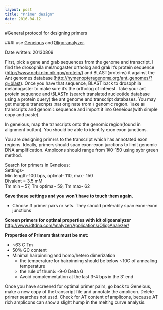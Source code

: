 ```yaml
---
layout: post
title: "Primer design"
date: 2016-04-12
---
```


#General protocol for designing primers

###I use [Geneious](http://www.geneious.com/) and [Oligo-analyzer](http://www.idtdna.com/analyzer/Applications/OligoAnalyzer/).  

Date written: 20130809

First, pick a gene and grab sequences from the genome and transcript. I find the drosophila melanogaster ortholog and grab it’s protein sequence (http://www.ncbi.nlm.nih.gov/protein/) and BLAST(proteins) it against the Ant genomes database (http://hymenopteragenome.org/ant_genomes/?q=blast).  Once you have that sequence, BLAST back to drosophila melanogaster to make sure it’s the ortholog of interest. Take your ant protein sequence and tBLASTn (search translated nucleotide database using a protein query) the ant genome and transcript databases. You may get multiple transcripts that originate from 1 genomic region. Take all transcripts and genomic sequence and import it into Geneious(with  simple copy and paste).    

In geneious, map the transcripts onto the genomic region(found in alignment button). You should be able to identify exon exon junctions.    


You are designing primers to the transcript which has annotated exon regions. Ideally, primers should span exon-exon junctions to limit genomic DNA amplification. Amplicons  should range from 100-150 using sybr green method.    


Search for primers in Geneious:   
Settings-   
Min length-100 bps, optimal- 110, max- 150   
Divalent = 3.5 mM   
Tm min – 57, Tm optimal- 59, Tm max- 62   

**Save these settings and you won’t have to touch them again.**    
* Choose 3 primer pairs or sets. They should preferably span exon-exon junctions   


**Screen primers for optimal properties with idt oligoanalyzer**   
http://www.idtdna.com/analyzer/Applications/OligoAnalyzer/    

**Properties of Primers that must be met:**   
* ~63 C Tm  
* 50% GC content
* Minimal hairpinning and homo/hetero dimerization
	* the temperature for hairpinning should be below ~10C of annealing temperature    
	* the rule of thumb: -9-0 Delta G    
	* Avoid complementation at the last 3-4 bps in the 3’ end    

Once you have screened for optimal primer pairs, go back to Geneious, make a new copy of the transcript file and annotate the amplicon. Delete primer searches not used. Check for AT content of amplicons, because AT rich amplicons can show a slight hump in the melting curve analysis.
